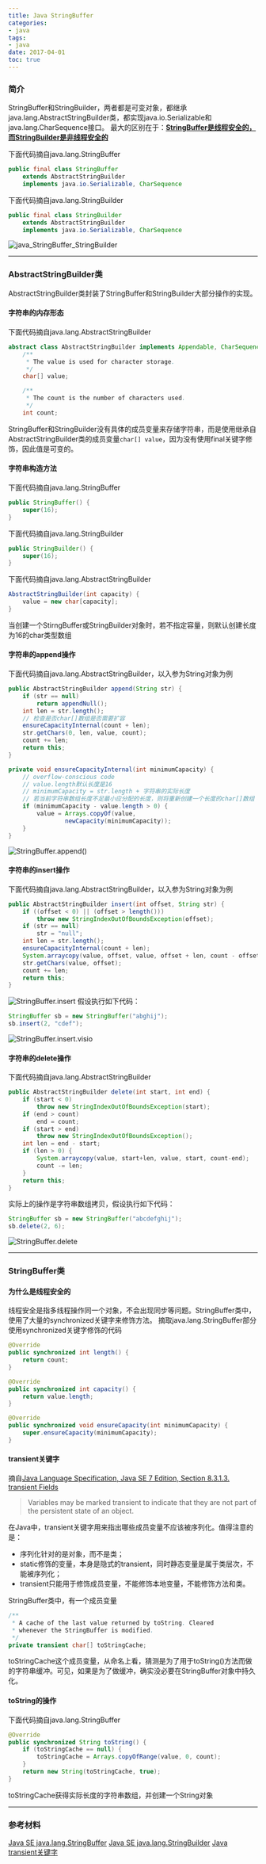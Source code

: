 ```yaml
---
title: Java StringBuffer
categories:
- java
tags:
- java
date: 2017-04-01
toc: true
---
```


### 简介
StringBuffer和StringBuilder，两者都是可变对象，都继承java.lang.AbstractStringBuilder类，都实现java.io.Serializable和java.lang.CharSequence接口。
最大的区别在于：<b><u>StringBuffer是线程安全的，而StringBuilder是非线程安全的</u></b>

下面代码摘自java.lang.StringBuffer
``` java
public final class StringBuffer
    extends AbstractStringBuilder
    implements java.io.Serializable, CharSequence
```

下面代码摘自java.lang.StringBuilder
``` java
public final class StringBuilder
    extends AbstractStringBuilder
    implements java.io.Serializable, CharSequence
```

![java_StringBuffer_StringBuilder][1]

---

### AbstractStringBuilder类
AbstractStringBuilder类封装了StringBuffer和StringBuilder大部分操作的实现。
#### 字符串的内存形态
下面代码摘自java.lang.AbstractStringBuilder
``` java
abstract class AbstractStringBuilder implements Appendable, CharSequence {
    /**
     * The value is used for character storage.
     */
    char[] value;

    /**
     * The count is the number of characters used.
     */
    int count;
```
StringBuffer和StringBuilder没有具体的成员变量来存储字符串，而是使用继承自AbstractStringBuilder类的成员变量`char[] value`，因为没有使用final关键字修饰，因此值是可变的。

#### 字符串构造方法
下面代码摘自java.lang.StringBuffer
``` java
public StringBuffer() {
    super(16);
}
```
下面代码摘自java.lang.StringBuilder
``` java
public StringBuilder() {
    super(16);
}
```
下面代码摘自java.lang.AbstractStringBuilder
``` java
AbstractStringBuilder(int capacity) {
    value = new char[capacity];
}
```
当创建一个StirngBuffer或StringBuilder对象时，若不指定容量，则默认创建长度为16的char类型数组

#### 字符串的append操作
下面代码摘自java.lang.AbstractStringBuilder，以入参为String对象为例
``` java
public AbstractStringBuilder append(String str) {
    if (str == null)
        return appendNull();
    int len = str.length();
    // 检查是否char[]数组是否需要扩容
    ensureCapacityInternal(count + len);
    str.getChars(0, len, value, count);
    count += len;
    return this;
}

private void ensureCapacityInternal(int minimumCapacity) {
    // overflow-conscious code
    // value.length默认长度是16
    // minimumCapacity = str.length + 字符串的实际长度
    // 若当前字符串数组长度不足最小应分配的长度，则将重新创建一个长度的char[]数组
    if (minimumCapacity - value.length > 0) {
        value = Arrays.copyOf(value,
                newCapacity(minimumCapacity));
    }
}
```
![StringBuffer.append()][5]

#### 字符串的insert操作
下面代码摘自java.lang.AbstractStringBuilder，以入参为String对象为例
``` java
public AbstractStringBuilder insert(int offset, String str) {
    if ((offset < 0) || (offset > length()))
        throw new StringIndexOutOfBoundsException(offset);
    if (str == null)
        str = "null";
    int len = str.length();
    ensureCapacityInternal(count + len);
    System.arraycopy(value, offset, value, offset + len, count - offset);
    str.getChars(value, offset);
    count += len;
    return this;
}
```
![StringBuffer.insert][7]
假设执行如下代码：
``` java
StringBuffer sb = new StringBuffer("abghij");
sb.insert(2, "cdef");
```
![StringBuffer.insert.visio][8]

#### 字符串的delete操作
下面代码摘自java.lang.AbstractStringBuilder
``` java
public AbstractStringBuilder delete(int start, int end) {
    if (start < 0)
        throw new StringIndexOutOfBoundsException(start);
    if (end > count)
        end = count;
    if (start > end)
        throw new StringIndexOutOfBoundsException();
    int len = end - start;
    if (len > 0) {
        System.arraycopy(value, start+len, value, start, count-end);
        count -= len;
    }
    return this;
}
```
实际上的操作是字符串数组拷贝，假设执行如下代码：
``` java
StringBuffer sb = new StringBuffer("abcdefghij");
sb.delete(2, 6);
```
![StringBuffer.delete][6]

---

### StringBuffer类
#### 为什么是线程安全的
线程安全是指多线程操作同一个对象，不会出现同步等问题。StringBuffer类中，使用了大量的synchronized关键字来修饰方法。
摘取java.lang.StringBuffer部分使用synchronized关键字修饰的代码
``` java
@Override
public synchronized int length() {
    return count;
}

@Override
public synchronized int capacity() {
    return value.length;
}

@Override
public synchronized void ensureCapacity(int minimumCapacity) {
    super.ensureCapacity(minimumCapacity);
}
```

#### transient关键字
摘自[Java Language Specification, Java SE 7 Edition, Section 8.3.1.3. transient Fields][4]
> Variables may be marked transient to indicate that they are not part of the persistent state of an object.

在Java中，transient关键字用来指出哪些成员变量不应该被序列化。值得注意的是：
* 序列化针对的是对象，而不是类；
* static修饰的变量，本身是隐式的transient，同时静态变量是属于类层次，不能被序列化；
* transient只能用于修饰成员变量，不能修饰本地变量，不能修饰方法和类。

StringBuffer类中，有一个成员变量
``` java
/**
 * A cache of the last value returned by toString. Cleared
 * whenever the StringBuffer is modified.
 */
private transient char[] toStringCache;
```
toStringCache这个成员变量，从命名上看，猜测是为了用于toString()方法而做的字符串缓冲。可见，如果是为了做缓冲，确实没必要在StringBuffer对象中持久化。

#### toString的操作
下面代码摘自java.lang.StringBuffer
``` java
@Override
public synchronized String toString() {
    if (toStringCache == null) {
        toStringCache = Arrays.copyOfRange(value, 0, count);
    }
    return new String(toStringCache, true);
}
```
toStringCache获得实际长度的字符串数组，并创建一个String对象

---

### 参考材料
[Java SE java.lang.StringBuffer][2]
[Java SE java.lang.StringBuilder][3]
[Java transient关键字][4]

[1]: http://ol3q0aw97.bkt.clouddn.com/blog/java-stringbuffer-stringbuilder/StringBuffer_StringBuilder_UML.png
[2]: https://docs.oracle.com/javase/7/docs/api/java/lang/StringBuffer.html
[3]: https://docs.oracle.com/javase/7/docs/api/java/lang/StringBuilder.html
[4]: https://docs.oracle.com/javase/specs/jls/se7/html/jls-8.html#jls-8.3.1.3
[5]: http://ol3q0aw97.bkt.clouddn.com/blog/java-stringbuffer-stringbuilder/StringBuffer.append.png
[6]: http://ol3q0aw97.bkt.clouddn.com/blog/java-stringbuffer-stringbuilder/StringBuffer.delete.png
[7]: http://ol3q0aw97.bkt.clouddn.com/blog/java-stringbuffer-stringbuilder/StringBuffer.insert.png
[8]: http://ol3q0aw97.bkt.clouddn.com/blog/java-stringbuffer-stringbuilder/StringBuffer.insert_visio.png
